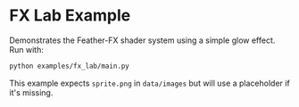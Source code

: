 # FX Lab Example

Demonstrates the Feather-FX shader system using a simple glow effect.
Run with:

```bash
python examples/fx_lab/main.py
```

This example expects `sprite.png` in `data/images` but will use a placeholder if
it's missing.
